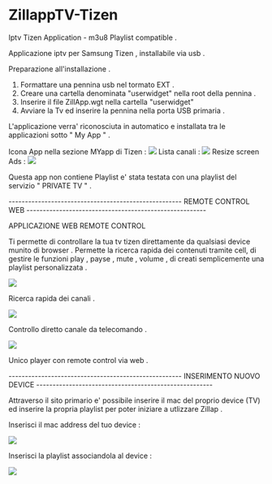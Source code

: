 # ZillappTV-Tizen
Iptv Tizen Application - m3u8 Playlist compatible .

Applicazione iptv per Samsung Tizen , installabile via usb . 

Preparazione all'installazione . 

1) Formattare una pennina usb nel tormato EXT . 
2) Creare una cartella denominata "userwidget" nella root della pennina . 
3) Inserire il file ZillApp.wgt nella cartella "userwidget" 
4) Avviare la Tv ed inserire la pennina nella porta USB primaria . 

L'applicazione verra' riconosciuta in automatico e installata tra le applicazioni sotto " My App " .


Icona App nella sezione MYapp di Tizen : 
<img src = "http://159.89.106.214/zillapp/skin/1.jpeg" > 
Lista canali :
<img src = "http://159.89.106.214/zillapp/skin/2.jpeg" > 
Resize screen Ads :
<img src = "http://159.89.106.214/zillapp/skin/3.jpeg" > 

Questa app non contiene Playlist e' stata testata con una playlist del servizio " PRIVATE TV " . 



----------------------------------------------------- REMOTE CONTROL WEB -------------------------------------------------------

APPLICAZIONE WEB REMOTE CONTROL 

Ti permette di controllare la tua tv tizen direttamente da qualsiasi device munito di browser . 
Permette la ricerca rapida dei contenuti tramite cell, di gestire le funzioni play , payse , mute , volume , di creati
semplicemente una playlist personalizzata . 

<img src = "http://159.89.106.214/zillapp/skin/4.png" > 


Ricerca rapida dei canali .

<img src = "http://159.89.106.214/zillapp/skin/5.png" > 

Controllo diretto canale da telecomando . 

<img src = "http://159.89.106.214/zillapp/skin/6.png" > 


Unico player con remote control via web .


----------------------------------------------------- INSERIMENTO NUOVO DEVICE ------------------------------------------------------


Attraverso il sito primario e' possibile inserire il mac del proprio device (TV) ed inserire la propria playlist per poter iniziare a utlizzare Zillap .


Inserisci il mac address del tuo device : 

<img src = "http://159.89.106.214/zillapp/skin/8.png" > 

Inserisci la playlist associandola al device : 

<img src = "http://159.89.106.214/zillapp/skin/9.png" > 

